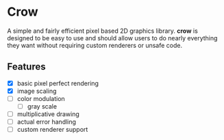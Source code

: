 # Crow

A simple and fairly efficient pixel based 2D graphics library. **crow** is designed to be easy to use and
should allow users to do nearly everything they want without requiring custom renderers or unsafe code.

## Features

- [x] basic pixel perfect rendering
- [x] image scaling
- [ ] color modulation
  - [ ] gray scale
- [ ] multiplicative drawing
- [ ] actual error handling
- [ ] custom renderer support
